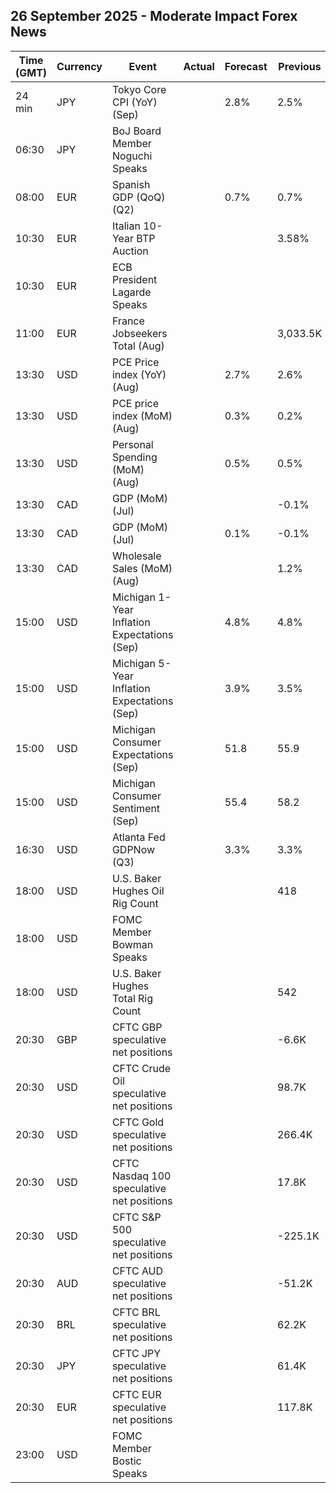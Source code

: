 ## 26 September 2025 - Moderate Impact Forex News

| Time (GMT) | Currency | Event | Actual | Forecast | Previous |
|------|----------|-------|--------|----------|----------|
| 24 min | JPY | Tokyo Core CPI (YoY) (Sep) |  | 2.8% | 2.5% |
| 06:30 | JPY | BoJ Board Member Noguchi Speaks |  |  |  |
| 08:00 | EUR | Spanish GDP (QoQ) (Q2) |  | 0.7% | 0.7% |
| 10:30 | EUR | Italian 10-Year BTP Auction |  |  | 3.58% |
| 10:30 | EUR | ECB President Lagarde Speaks |  |  |  |
| 11:00 | EUR | France Jobseekers Total (Aug) |  |  | 3,033.5K |
| 13:30 | USD | PCE Price index (YoY) (Aug) |  | 2.7% | 2.6% |
| 13:30 | USD | PCE price index (MoM) (Aug) |  | 0.3% | 0.2% |
| 13:30 | USD | Personal Spending (MoM) (Aug) |  | 0.5% | 0.5% |
| 13:30 | CAD | GDP (MoM) (Jul) |  |  | -0.1% |
| 13:30 | CAD | GDP (MoM) (Jul) |  | 0.1% | -0.1% |
| 13:30 | CAD | Wholesale Sales (MoM) (Aug) |  |  | 1.2% |
| 15:00 | USD | Michigan 1-Year Inflation Expectations (Sep) |  | 4.8% | 4.8% |
| 15:00 | USD | Michigan 5-Year Inflation Expectations (Sep) |  | 3.9% | 3.5% |
| 15:00 | USD | Michigan Consumer Expectations (Sep) |  | 51.8 | 55.9 |
| 15:00 | USD | Michigan Consumer Sentiment (Sep) |  | 55.4 | 58.2 |
| 16:30 | USD | Atlanta Fed GDPNow (Q3) |  | 3.3% | 3.3% |
| 18:00 | USD | U.S. Baker Hughes Oil Rig Count |  |  | 418 |
| 18:00 | USD | FOMC Member Bowman Speaks |  |  |  |
| 18:00 | USD | U.S. Baker Hughes Total Rig Count |  |  | 542 |
| 20:30 | GBP | CFTC GBP speculative net positions |  |  | -6.6K |
| 20:30 | USD | CFTC Crude Oil speculative net positions |  |  | 98.7K |
| 20:30 | USD | CFTC Gold speculative net positions |  |  | 266.4K |
| 20:30 | USD | CFTC Nasdaq 100 speculative net positions |  |  | 17.8K |
| 20:30 | USD | CFTC S&P 500 speculative net positions |  |  | -225.1K |
| 20:30 | AUD | CFTC AUD speculative net positions |  |  | -51.2K |
| 20:30 | BRL | CFTC BRL speculative net positions |  |  | 62.2K |
| 20:30 | JPY | CFTC JPY speculative net positions |  |  | 61.4K |
| 20:30 | EUR | CFTC EUR speculative net positions |  |  | 117.8K |
| 23:00 | USD | FOMC Member Bostic Speaks |  |  |  |
